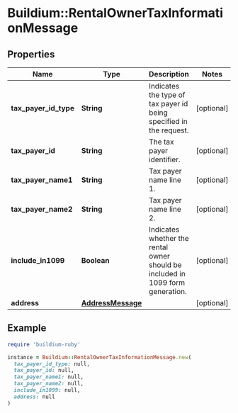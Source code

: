 # Buildium::RentalOwnerTaxInformationMessage

## Properties

| Name | Type | Description | Notes |
| ---- | ---- | ----------- | ----- |
| **tax_payer_id_type** | **String** | Indicates the type of tax payer id being specified in the request. | [optional] |
| **tax_payer_id** | **String** | The tax payer identifier. | [optional] |
| **tax_payer_name1** | **String** | Tax payer name line 1. | [optional] |
| **tax_payer_name2** | **String** | Tax payer name line 2. | [optional] |
| **include_in1099** | **Boolean** | Indicates whether the rental owner should be included in 1099 form generation. | [optional] |
| **address** | [**AddressMessage**](AddressMessage.md) |  | [optional] |

## Example

```ruby
require 'buildium-ruby'

instance = Buildium::RentalOwnerTaxInformationMessage.new(
  tax_payer_id_type: null,
  tax_payer_id: null,
  tax_payer_name1: null,
  tax_payer_name2: null,
  include_in1099: null,
  address: null
)
```

